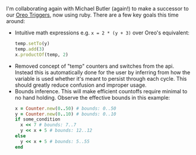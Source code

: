 I'm collaborating again with Michael Butler (again!) to make a successor to our
[Oreo Triggers](https://github.com/brandonlilly/oreo-triggers),
  now using ruby. There are a few key goals this time around:
- Intuitive math expressions e.g. `x = 2 * (y + 3)` over Oreo's equivalent:
  ```ruby
  temp.setTo(y)
  temp.add(3)
  x.productOf(temp, 2)
  ```
- Removed concept of "temp" counters and switches from the api. Instead this is automatically done for the user by inferring from how the variable is used whether it's meant to persist through each cycle. This should greatly reduce confusion and improper usage.
- Bounds inference. This will make efficient countoffs require minimal to no hand holding. Observe the effective bounds in this example:
  ```ruby
  x = Counter.new(0..50) # bounds: 0..50
  y = Counter.new(0..10) # bounds: 0..10
  if some_condition
    x << 7 # bounds: 7..7
    y << x + 5 # bounds: 12..12
  else
    y << x + 5 # bounds: 5..55
  end
  ```
